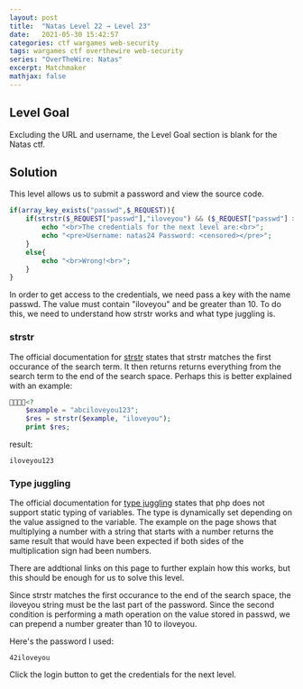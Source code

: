 ```yaml
---
layout: post
title:  "Natas Level 22 → Level 23"
date:   2021-05-30 15:42:57
categories: ctf wargames web-security
tags: wargames ctf overthewire web-security
series: "OverTheWire: Natas"
excerpt: Matchmaker
mathjax: false
---
```


## Level Goal
Excluding the URL and username, the Level Goal section is blank for the Natas ctf.


## Solution
This level allows us to submit a password and view the source code.

```php
if(array_key_exists("passwd",$_REQUEST)){
    if(strstr($_REQUEST["passwd"],"iloveyou") && ($_REQUEST["passwd"] > 10 )){
        echo "<br>The credentials for the next level are:<br>";
        echo "<pre>Username: natas24 Password: <censored></pre>";
    }
    else{
        echo "<br>Wrong!<br>";
    }
} 
```

In order to get access to the credentials, we need pass a key with the name passwd. The value must contain "iloveyou" and be greater than 10. To do this, we need to understand how strstr works and what type juggling is.

### strstr
The official documentation for [strstr](https://www.php.net/manual/en/function.strstr.php) states that strstr matches the first occurance of the search term. It then returns returns everything from the search term to the end of the search space. Perhaps this is better explained with an example:

```php
<?
    $example = "abciloveyou123";
    $res = strstr($example, "iloveyou");
    print $res;
```

result:
```
iloveyou123
```

### Type juggling
The official documentation for [type juggling](https://www.php.net/manual/en/language.types.type-juggling.php) states that php does not support static typing of variables. The type is dynamically set depending on the value assigned to the variable. The example on the page shows that multiplying a number with a string that starts with a number returns the same result that would have been expected if both sides of the multiplication sign had been numbers. 

There are addtional links on this page to further explain how this works, but this should be enough for us to solve this level.

Since strstr matches the first occurance to the end of the search space, the iloveyou string must be the last part of the password. Since the second condition is performing a math operation on the value stored in passwd, we can prepend a number greater than 10 to iloveyou.

Here's the password I used:
```
42iloveyou
```

Click the login button to get the credentials for the next level.
